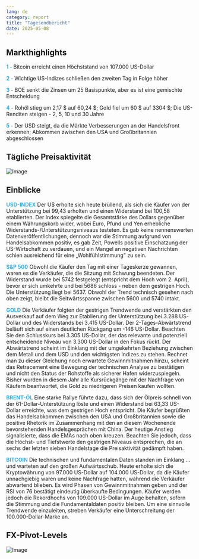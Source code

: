 ```yaml
---
lang: de
category: report
title: "Tagesendbericht"
date: 2025-05-08
---
```



<h2>Markthighlights</h2>
<strong style="color: #2caef7;">1 - </strong> Bitcoin erreicht einen Höchststand von 107.000 US-Dollar

<strong style="color: #2caef7;">2 - </strong> Wichtige US-Indizes schließen den zweiten Tag in Folge höher

<strong style="color: #2caef7;">3 - </strong> BOE senkt die Zinsen um 25 Basispunkte, aber es ist eine gemischte Entscheidung

<strong style="color: #2caef7;">4 - </strong> Rohöl stieg um 2,17 $ auf 60,24 $; Gold fiel um 60 $ auf 3304 $; Die US-Renditen steigen - 2, 5, 10 und 30 Jahre


<strong style="color: #2caef7;">5 - </strong> Der USD steigt, da die Märkte Verbesserungen an der Handelsfront erkennen; Abkommen zwischen den USA und Großbritannien abgeschlossen



<h2>Tägliche Preisaktivität</h2>
<img src="https://markleighedu.github.io/img/May-2025/08-May-2025/price.jpg" alt="Image"/>

<h2>Einblicke</h2>
<strong style="color: #2caef7;">USD-INDEX</strong> Der U$ erholte sich heute brüllend, als sich die Käufer von der Unterstützung bei 99,43 erholten und einen Widerstand bei 100,58 etablierten. Der Index spiegelte die Gesamtstärke des Dollars gegenüber einem Währungskorb wider, wobei Euro, Pfund und Yen erhebliche Widerstands-/Unterstützungsniveaus testeten. Es gab keine nennenswerten Datenveröffentlichungen, dennoch war die Stimmung aufgrund von Handelsabkommen positiv, es gab Zeit, Powells positive Einschätzung der US-Wirtschaft zu verdauen, und ein Mangel an negativen Nachrichten schien ausreichend für eine „Wohlfühlstimmung" zu sein.

<strong style="color: #2caef7;">S&P 500</strong> Obwohl die Käufer den Tag mit einer Tageskerze gewannen, waren es die Verkäufer, die die Sitzung mit Schwung beendeten. Der Widerstand wurde bei 5742 festgelegt (entspricht dem Hoch vom 2. April), bevor er sich umkehrte und bei 5686 schloss - neben dem gestrigen Hoch. Die Unterstützung liegt bei 5637. Obwohl der Trend technisch gesehen nach oben zeigt, bleibt die Seitwärtsspanne zwischen 5600 und 5740 intakt. 

<strong style="color: #2caef7;">GOLD</strong> Die Verkäufer folgten der gestrigen Trendwende und verstärkten den Ausverkauf auf dem Weg zur Etablierung der Unterstützung bei 3.288 US-Dollar und des Widerstands bei 3.415 US-Dollar.  Der 2-Tages-Abwärtstrend beläuft sich auf einen deutlichen Rückgang um -146 US-Dollar. Beachten Sie den Schlusskurs bei 3.305 US-Dollar, der das relevante und potenziell entscheidende Niveau von 3.300 US-Dollar in den Fokus rückt. Der Abwärtstrend scheint im Einklang mit der umgekehrten Beziehung zwischen dem Metall und dem USD und den wichtigsten Indizes zu stehen. Rechnet man zu dieser Gleichung noch erwartete Gewinnmitnahmen hinzu, scheint das Retracement eine Bewegung der technischen Analyse zu bestätigen und nicht den Status der Rohstoffe als sicherer Hafen widerzuspiegeln. Bisher wurden in diesem Jahr alle Kursrückgänge mit der Nachfrage von Käufern beantwortet, die Gold zu niedrigeren Preisen kaufen wollten. 

<strong style="color: #2caef7;">BRENT-ÖL</strong> Eine starke Rallye führte dazu, dass sich der Ölpreis schnell von der 61-Dollar-Unterstützung löste und einen Widerstand bei 63,33 US-Dollar erreichte, was dem gestrigen Hoch entspricht. Die Käufer begrüßten das Handelsabkommen zwischen den USA und Großbritannien sowie die positive Rhetorik im Zusammenhang mit den an diesem Wochenende bevorstehenden Handelsgesprächen mit China. Der heutige Anstieg signalisierte, dass die EMAs nach oben kreuzen. Beachten Sie jedoch, dass die Höchst- und Tiefstwerte den gestrigen Niveaus entsprechen, die an sechs der letzten sieben Handelstage die Preisaktivität gedämpft haben.

<strong style="color: #2caef7;">BITCOIN</strong> Die technischen und fundamentalen Daten standen im Einklang … und warteten auf den großen Aufwärtsschub. Heute erholte sich die Kryptowährung von 97.000 US-Dollar auf 104.000 US-Dollar, da die Käufer unnachgiebig waren und keine Nachfrage hatten, während die Verkäufer abwartend blieben. Es wird Phasen von Gewinnmitnahmen geben und der RSI von 76 bestätigt eindeutig überkaufte Bedingungen. Käufer werden jedoch die Rekordhochs von 109.000 US-Dollar im Auge behalten, sofern die Stimmung und die Fundamentaldaten positiv bleiben. Um eine sinnvolle Trendwende einzuleiten, streben Verkäufer eine Unterschreitung der 100.000-Dollar-Marke an.



<h2>FX-Pivot-Levels</h2>
<img src="https://markleighedu.github.io/img/May-2025/08-May-2025/pivot.jpg" alt="Image"/>